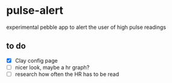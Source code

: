 # pulse-alert

experimental pebble app to alert the user of high pulse readings

## to do

- [x] Clay config page
- [ ] nicer look, maybe a hr graph?
- [ ] research how often the HR has to be read
